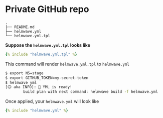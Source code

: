 # Private GitHub repo 

```shell
.
├── README.md
├── helmwave.yml
└── helmwave.yml.tpl
```

**Suppose the `helmwave.yml.tpl` looks like**

```yaml
{% include "helmwave.yml.tpl" %}
```

This command will render `helmwave.yml.tpl` to `helmwave.yml`

```bash
$ export NS=stage
$ export GITHUB_TOKEN=my-secret-token
$ helmwave yml
[🙃 aka INFO]: 📄 YML is ready!
        build plan with next command: helmwave build -f helmwave.yml
```

Once applied, your `helmwave.yml` will look like

```yaml
{% include "helmwave.yml" %}
```
